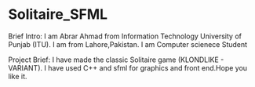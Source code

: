 # Solitaire_SFML

Brief Intro:
I am Abrar Ahmad from Information Technology University of Punjab (ITU). I am from Lahore,Pakistan. I am Computer scienece Student

Project Brief:
I have made the classic Solitaire game (KLONDLIKE - VARIANT). I have used C++ and sfml for graphics and front end.Hope you like it.
